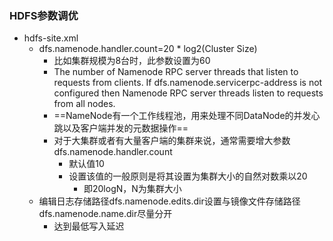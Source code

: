 ### HDFS参数调优

- hdfs-site.xml
  - dfs.namenode.handler.count=20 * log2(Cluster Size)
    - 比如集群规模为8台时，此参数设置为60
    - The number of Namenode RPC server threads that listen to requests from clients. If dfs.namenode.servicerpc-address is not configured then Namenode RPC server threads listen to requests from all nodes.
    - ==NameNode有一个工作线程池，用来处理不同DataNode的并发心跳以及客户端并发的元数据操作==
    - 对于大集群或者有大量客户端的集群来说，通常需要增大参数dfs.namenode.handler.count
      - 默认值10
      - 设置该值的一般原则是将其设置为集群大小的自然对数乘以20
        - 即20logN，N为集群大小
  - 编辑日志存储路径dfs.namenode.edits.dir设置与镜像文件存储路径dfs.namenode.name.dir尽量分开
    - 达到最低写入延迟